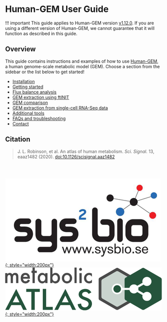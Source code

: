 # Human-GEM User Guide

!!! important
    This guide applies to Human-GEM version [v1.12.0](https://github.com/SysBioChalmers/Human-GEM/releases/tag/v1.9.0). If you are using a different version of Human-GEM, we cannot guarantee that it will function as described in this guide.

## Overview

This guide contains instructions and examples of how to use [Human-GEM](https://github.com/SysBioChalmers/Human-GEM), a human genome-scale metabolic model (GEM). Choose a section from the sidebar or the list below to get started!

- [Installation](installation.md)
- [Getting started](getting_started.md)
- [Flux balance analysis](flux_balance_analysis.md)
- [GEM extraction using ftINIT](gem_extraction.md)
- [GEM comparison](gem_comparison.md)
- [GEM extraction from single-cell RNA-Seq data](gem_extraction_sc.md)
- [Additional tools](additional_tools.md)
- [FAQs and troubleshooting](faq_troubleshoot.md)
- [Contact](contact.md)


## Citation

> J. L. Robinson, et al. An atlas of human metabolism. _Sci. Signal._ 13, eaaz1482 (2020). [doi:10.1126/scisignal.aaz1482](https://doi.org/10.1126/scisignal.aaz1482)


<br/><br/>

[![SysBio](img/sysbio_logo.png){: style="width:200px"}](https://www.sysbio.se/) &nbsp;&nbsp;&nbsp;&nbsp;&nbsp;&nbsp;&nbsp;&nbsp;&nbsp;&nbsp;
[![Metabolic Atlas](img/metabolic_atlas_logo.svg){: style="width:200px"}](https://www.metabolicatlas.org/)

